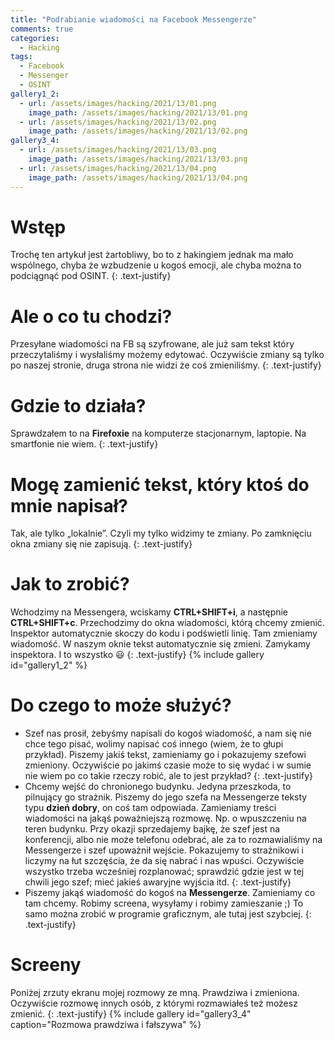 ```yaml
---
title: "Podrabianie wiadomości na Facebook Messengerze"
comments: true
categories:  
  - Hacking
tags:
  - Facebook
  - Messenger
  - OSINT
gallery1_2:
  - url: /assets/images/hacking/2021/13/01.png
    image_path: /assets/images/hacking/2021/13/01.png
  - url: /assets/images/hacking/2021/13/02.png
    image_path: /assets/images/hacking/2021/13/02.png
gallery3_4:
  - url: /assets/images/hacking/2021/13/03.png
    image_path: /assets/images/hacking/2021/13/03.png
  - url: /assets/images/hacking/2021/13/04.png
    image_path: /assets/images/hacking/2021/13/04.png
---
```

# Wstęp
Trochę ten artykuł jest żartobliwy, bo to z hakingiem jednak ma mało wspólnego, chyba że wzbudzenie u kogoś emocji, ale chyba można to podciągnąć pod OSINT.
{: .text-justify}
# Ale o co tu chodzi?
Przesyłane wiadomości na FB są szyfrowane, ale już sam tekst który przeczytaliśmy i wysłaliśmy możemy edytować. Oczywiście zmiany są tylko po naszej stronie, druga strona nie widzi że coś zmieniliśmy.
{: .text-justify}
# Gdzie to działa?
Sprawdzałem to na **Firefoxie** na komputerze stacjonarnym, laptopie. Na smartfonie nie wiem.
{: .text-justify}
# Mogę zamienić tekst, który ktoś do mnie napisał?
Tak, ale tylko „lokalnie”. Czyli my tylko widzimy te zmiany. Po zamknięciu okna zmiany się nie zapisują.
{: .text-justify}
# Jak to zrobić?
Wchodzimy na Messengera, wciskamy **CTRL+SHIFT+i**, a następnie **CTRL+SHIFT+c**. Przechodzimy do okna wiadomości, którą chcemy zmienić. Inspektor automatycznie skoczy do kodu i podświetli linię. Tam zmieniamy wiadomość. W naszym oknie tekst automatycznie się zmieni. Zamykamy inspektora. I to wszystko :smiley:
{: .text-justify}
{% include gallery id="gallery1_2" %}
# Do czego to może służyć?
* Szef nas prosił, żebyśmy napisali do kogoś wiadomość, a nam się nie chce tego pisać, wolimy napisać coś innego (wiem, że to głupi przykład). Piszemy jakiś tekst, zamieniamy go i pokazujemy szefowi zmieniony. Oczywiście po jakimś czasie może to się wydać i  w sumie nie wiem po co takie rzeczy robić, ale to jest przykład?
{: .text-justify}
* Chcemy wejść do chronionego budynku. Jedyna przeszkoda, to pilnujący go strażnik. Piszemy do jego szefa na Messengerze teksty typu **dzień dobry**, on coś tam odpowiada. Zamieniamy treści wiadomości na jakąś poważniejszą rozmowę. Np. o wpuszczeniu na teren budynku. Przy okazji sprzedajemy bajkę, że szef jest na konferencji, albo nie może telefonu odebrać, ale za to rozmawialiśmy na Messengerze i szef upoważnił wejście. Pokazujemy to strażnikowi i liczymy na łut szczęścia, że da się nabrać i nas wpuści. Oczywiście wszystko trzeba wcześniej rozplanować; sprawdzić gdzie jest w tej chwili jego szef; mieć jakieś awaryjne wyjścia itd.
{: .text-justify}
* Piszemy jakąś wiadomość do kogoś na **Messengerze**. Zamieniamy co tam chcemy. Robimy screena, wysyłamy i robimy zamieszanie ;) To samo można zrobić w programie graficznym, ale tutaj jest szybciej. 
{: .text-justify}
# Screeny
Poniżej zrzuty ekranu mojej rozmowy ze mną. Prawdziwa i zmieniona. Oczywiście rozmowę innych osób, z którymi rozmawiałeś też możesz zmienić.
{: .text-justify}
{% include gallery id="gallery3_4" caption="Rozmowa prawdziwa i fałszywa" %}
